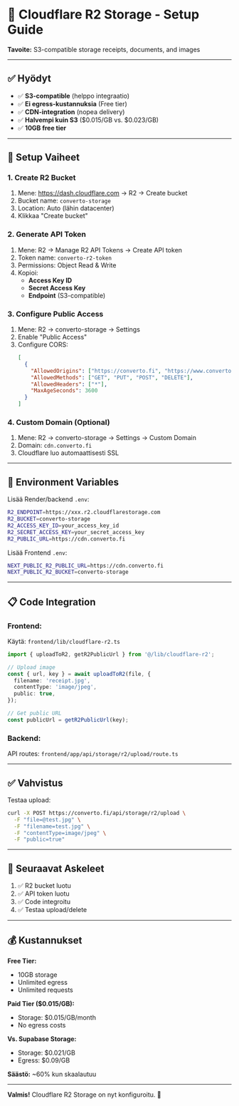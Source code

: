 # 💾 Cloudflare R2 Storage - Setup Guide

**Tavoite:** S3-compatible storage receipts, documents, and images

---

## ✅ **Hyödyt**

- ✅ **S3-compatible** (helppo integraatio)
- ✅ **Ei egress-kustannuksia** (Free tier)
- ✅ **CDN-integration** (nopea delivery)
- ✅ **Halvempi kuin S3** ($0.015/GB vs. $0.023/GB)
- ✅ **10GB free tier**

---

## 🚀 **Setup Vaiheet**

### **1. Create R2 Bucket**

1. Mene: https://dash.cloudflare.com → R2 → Create bucket
2. Bucket name: `converto-storage`
3. Location: Auto (lähin datacenter)
4. Klikkaa "Create bucket"

### **2. Generate API Token**

1. Mene: R2 → Manage R2 API Tokens → Create API token
2. Token name: `converto-r2-token`
3. Permissions: Object Read & Write
4. Kopioi:
   - **Access Key ID**
   - **Secret Access Key**
   - **Endpoint** (S3-compatible)

### **3. Configure Public Access**

1. Mene: R2 → converto-storage → Settings
2. Enable "Public Access"
3. Configure CORS:
   ```json
   [
     {
       "AllowedOrigins": ["https://converto.fi", "https://www.converto.fi"],
       "AllowedMethods": ["GET", "PUT", "POST", "DELETE"],
       "AllowedHeaders": ["*"],
       "MaxAgeSeconds": 3600
     }
   ]
   ```

### **4. Custom Domain (Optional)**

1. Mene: R2 → converto-storage → Settings → Custom Domain
2. Domain: `cdn.converto.fi`
3. Cloudflare luo automaattisesti SSL

---

## 🔧 **Environment Variables**

Lisää Render/backend `.env`:
```bash
R2_ENDPOINT=https://xxx.r2.cloudflarestorage.com
R2_BUCKET=converto-storage
R2_ACCESS_KEY_ID=your_access_key_id
R2_SECRET_ACCESS_KEY=your_secret_access_key
R2_PUBLIC_URL=https://cdn.converto.fi
```

Lisää Frontend `.env`:
```bash
NEXT_PUBLIC_R2_PUBLIC_URL=https://cdn.converto.fi
NEXT_PUBLIC_R2_BUCKET=converto-storage
```

---

## 📋 **Code Integration**

### **Frontend:**

Käytä: `frontend/lib/cloudflare-r2.ts`

```typescript
import { uploadToR2, getR2PublicUrl } from '@/lib/cloudflare-r2';

// Upload image
const { url, key } = await uploadToR2(file, {
  filename: 'receipt.jpg',
  contentType: 'image/jpeg',
  public: true,
});

// Get public URL
const publicUrl = getR2PublicUrl(key);
```

### **Backend:**

API routes: `frontend/app/api/storage/r2/upload/route.ts`

---

## ✅ **Vahvistus**

Testaa upload:
```bash
curl -X POST https://converto.fi/api/storage/r2/upload \
  -F "file=@test.jpg" \
  -F "filename=test.jpg" \
  -F "contentType=image/jpeg" \
  -F "public=true"
```

---

## 🎯 **Seuraavat Askeleet**

1. ✅ R2 bucket luotu
2. ✅ API token luotu
3. ✅ Code integroitu
4. ✅ Testaa upload/delete

---

## 💰 **Kustannukset**

**Free Tier:**
- 10GB storage
- Unlimited egress
- Unlimited requests

**Paid Tier ($0.015/GB):**
- Storage: $0.015/GB/month
- No egress costs

**Vs. Supabase Storage:**
- Storage: $0.021/GB
- Egress: $0.09/GB

**Säästö:** ~60% kun skaalautuu

---

**Valmis!** Cloudflare R2 Storage on nyt konfiguroitu. 🎉

